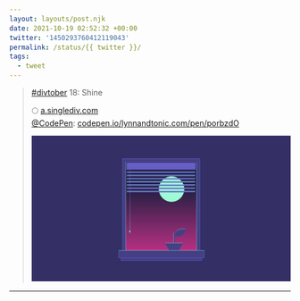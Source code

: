 ```yaml
---
layout: layouts/post.njk
date: 2021-10-19 02:52:32 +00:00
twitter: '1450293760412119043'
permalink: /status/{{ twitter }}/
tags: 
  - tweet
---
```


> [#divtober](https://twitter.com/hashtag/divtober) 18: Shine
> 
> 🌕 [a.singlediv.com](https://a.singlediv.com)  
> [@CodePen](https://twitter.com/CodePen): [codepen.io/lynnandtonic.com/pen/porbzdO](https://codepen.io/lynnandtonic/pen/porbzdO)
> 
> ![neon-colored illustration of a full moon shining light on an open window](/img/1450293760412119043-FCB6VhhUYAEEI0c.jpg)

---
